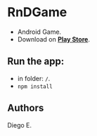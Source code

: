 # RnDGame
* Android Game.
* Download on **[Play Store](https://play.google.com/store/apps/details?id=com.diegoee.rndgame)**.
## Run the app:
* in folder: `/`.
* `npm install`
## Authors
Diego E.
